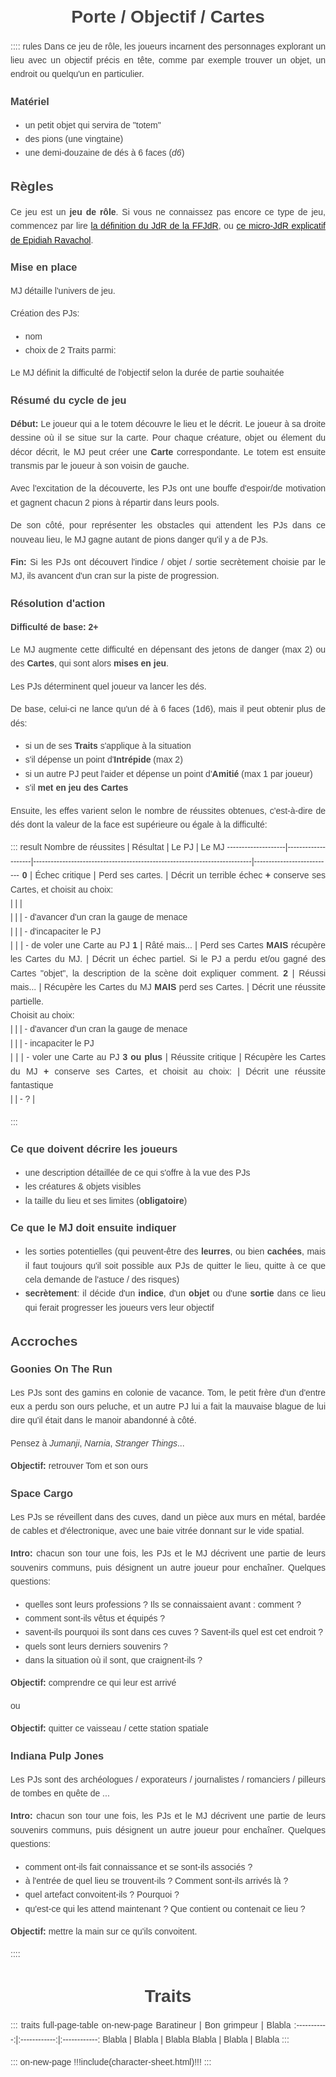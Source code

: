 <!--Tasks:
- finir de rédiger la FP (entre autres, définir des noms de pool uniques) & la table de résolution & l'étape de mise en place
- comment les PJs récupèrent des points de pool ?
- comment gérer PJs incapacités ? séparés ?
- reprendre le principe de la Piste de PsiRun
- ajouter schémas table de jeu + système de jets de dés + cycle de jeu
- maqueter:
  * piste de progression vers objectif, avec piste de menace en parallèle, 2x fois + lente
  * grille de cartes vides
  * fiche de rappel de cycle de jeu
  * fiche d'aventure: accroche + liste de lieux, avec chaque fois les cartes défaussés dedans
  * choisir des polices plus attirantes
- génération de monstre aléatoire ?
  * 1d6 => type de monstre
  * 1d6 => son objectif
  * 1d6 => sa manière de s'opposer aux PJs
- review sur r/RPGdesign (note: un post propose un template pour cela)
*Inspis:* PsyRun
ToRead: https://www.reddit.com/r/RPGdesign/comments/45jyu0/meta_rpg_design_resources_megalist/
-->

# Porte / Objectif / Cartes

:::: rules
Dans ce jeu de rôle, les joueurs incarnent des personnages explorant un lieu avec un objectif précis en tête,
comme par exemple trouver un objet, un endroit ou quelqu'un en particulier.

### Matériel
- un petit objet qui servira de "totem"
- des pions (une vingtaine)
- une demi-douzaine de dés à 6 faces (_d6_)


## Règles
Ce jeu est un **jeu de rôle**.
Si vous ne connaissez pas encore ce type de jeu, commencez par lire [la définition du JdR de la FFJdR](http://www.ffjdr.org/ce-devez-savoir-jeu-role/definitions-du-jeu-role/),
ou [ce micro-JdR explicatif de Epidiah Ravachol](https://dig1000holes.files.wordpress.com/2013/04/qequjdr.pdf).

### Mise en place
MJ détaille l'univers de jeu.

Création des PJs:
- nom
- choix de 2 Traits parmi:

Le MJ définit la difficulté de l'objectif selon la durée de partie souhaitée

### Résumé du cycle de jeu
**Début:** Le joueur qui a le totem découvre le lieu et le décrit. Le joueur à sa droite dessine où il se situe sur la carte.
Pour chaque créature, objet ou élement du décor décrit, le MJ peut créer une **Carte** correspondante.
Le totem est ensuite transmis par le joueur à son voisin de gauche.

Avec l'excitation de la découverte, les PJs ont une bouffe d'espoir/de motivation et gagnent chacun 2 pions à répartir dans leurs pools.

De son côté, pour représenter les obstacles qui attendent les PJs dans ce nouveau lieu,
le MJ gagne autant de pions danger qu'il y a de PJs.

**Fin:** Si les PJs ont découvert l'indice / objet / sortie secrètement choisie par le MJ,
ils avancent d'un cran sur la piste de progression.

### Résolution d'action
**Difficulté de base: 2+**

Le MJ augmente cette difficulté en dépensant des jetons de danger (max 2)
ou des **Cartes**, qui sont alors **mises en jeu**.

Les PJs déterminent quel joueur va lancer les dés.

De base, celui-ci ne lance qu'un dé à 6 faces (1d6),
mais il peut obtenir plus de dés:
- si un de ses **Traits** s'applique à la situation
- s'il dépense un point d'**Intrépide** (max 2)
- si un autre PJ peut l'aider et dépense un point d'**Amitié** (max 1 par joueur)
- s'il **met en jeu des Cartes**

Ensuite, les effes varient selon le nombre de réussites obtenues,
c'est-à-dire de dés dont la valeur de la face est supérieure ou égale à la difficulté:

::: result
Nombre de réussites |      Résultat      |            Le PJ                                                          |          Le MJ
--------------------|--------------------|---------------------------------------------------------------------------|---------------------------
**0**               | Échec critique     |       Perd ses cartes.                                                    | Décrit un terrible échec **+** conserve ses Cartes, et choisit au choix:\
                    |                    |                                                                           | \
                    |                    |                                                                           | - d'avancer d'un cran la gauge de menace\
                    |                    |                                                                           | - d'incapaciter le PJ\
                    |                    |                                                                           | - de voler une Carte au PJ
**1**               | Râté mais...       | Perd ses Cartes **MAIS** récupère les Cartes du MJ.                       | Décrit un échec partiel. Si le PJ a perdu et/ou gagné des Cartes "objet", la description de la scène doit expliquer comment.
**2**               | Réussi mais...     | Récupère les Cartes du MJ **MAIS** perd ses Cartes.                       | Décrit une réussite partielle.<br>Choisit au choix:\
                    |                    |                                                                           | - d'avancer d'un cran la gauge de menace\
                    |                    |                                                                           | - incapaciter le PJ\
                    |                    |                                                                           | - voler une Carte au PJ
**3 ou plus**       | Réussite critique  | Récupère les Cartes du MJ **+** conserve ses Cartes, et choisit au choix: | Décrit une réussite fantastique\
                    |                    | - ?                                                                       | 

:::

### Ce que doivent décrire les joueurs

- une description détaillée de ce qui s'offre à la vue des PJs
- les créatures & objets visibles
- la taille du lieu et ses limites (**obligatoire**)

### Ce que le MJ doit ensuite indiquer

- les sorties potentielles (qui peuvent-être des **leurres**, ou bien **cachées**,
mais il faut toujours qu'il soit possible aux PJs de quitter le lieu,
quitte à ce que cela demande de l'astuce / des risques)
- **secrètement**: il décide d'un **indice**, d'un **objet** ou d'une **sortie** dans ce lieu qui ferait progresser les joueurs vers leur objectif

## Accroches

### Goonies On The Run
Les PJs sont des gamins en colonie de vacance.
Tom, le petit frère d'un d'entre eux a perdu son ours peluche,
et un autre PJ lui a fait la mauvaise blague de lui dire qu'il était dans le manoir abandonné à côté.

Pensez à _Jumanji_, _Narnia_, _Stranger Things_...

**Objectif:** retrouver Tom et son ours

### Space Cargo
Les PJs se réveillent dans des cuves, dand un pièce aux murs en métal,
bardée de cables et d'électronique, avec une baie vitrée donnant sur le vide spatial.

**Intro:** chacun son tour une fois, les PJs et le MJ décrivent une partie de leurs souvenirs communs,
puis désignent un autre joueur pour enchaîner.
Quelques questions:
- quelles sont leurs professions ? Ils se connaissaient avant : comment ?
- comment sont-ils vêtus et équipés ?
- savent-ils pourquoi ils sont dans ces cuves ? Savent-ils quel est cet endroit ?
- quels sont leurs derniers souvenirs ?
- dans la situation où il sont, que craignent-ils ?

**Objectif:** comprendre ce qui leur est arrivé

ou

**Objectif:** quitter ce vaisseau / cette station spatiale

### Indiana Pulp Jones
Les PJs sont des archéologues / exporateurs / journalistes / romanciers / pilleurs de tombes
en quête de ...

**Intro:** chacun son tour une fois, les PJs et le MJ décrivent une partie de leurs souvenirs communs,
puis désignent un autre joueur pour enchaîner.
Quelques questions:
- comment ont-ils fait connaissance et se sont-ils associés ?
- à l'entrée de quel lieu se trouvent-ils ? Comment sont-ils arrivés là ?
- quel artefact convoitent-ils ? Pourquoi ?
- qu'est-ce qui les attend maintenant ? Que contient ou contenait ce lieu ?

**Objectif:** mettre la main sur ce qu'ils convoitent.

::::

# Traits
::: traits full-page-table on-new-page
Baratineur   | Bon grimpeur | Blabla
:-----------:|:------------:|:------------:
Blabla       | Blabla       | Blabla
Blabla       | Blabla       | Blabla
:::

::: on-new-page
!!!include(character-sheet.html)!!!
:::

<style type="text/css">
body { line-height: 1.6; font-family: sans-serif; color: #444; padding:0 10px; text-align:justify; }
h1, h2, h3 { line-height: 1.2; }
h1 { text-align: center; }
blockquote { font-style: italic; border-left: 2px solid #eee; padding-left: 18px; }
img { display: block; margin: 0 auto; max-width: 100%; break-inside: avoid; }
table { border-spacing: 0; border-collapse: collapse; page-break-inside: avoid; } td { padding: 5px; border-top: 1px solid #ddd; }
@media print { .on-new-page { page-break-before: always; } }

.rules { max-width: 650px; margin: 40px auto; }

.result table th:nth-child(1), .result table td:nth-child(1) { width: 4rem; }
.result table th:nth-child(2), .result table td:nth-child(2) { width: 4rem; }
.result tbody > tr:nth-of-type(odd) { background-color: #f9f9f9; }

.full-page-table table { width: 100%; border-style: hidden; }
.full-page-table th, .full-page-table td { border: 1px solid #ddd; }

.traits { font-size: 3rem; }
.traits tr { height: 20vw; }
.traits th, .traits td { width: 33%; font-weight: normal; }
.traits th::before, .traits td::before { content: 'Trait :\A'; white-space: pre; font-size: 1.5rem; font-style: italic; }
</style>
